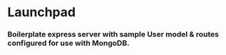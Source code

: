 # Launchpad

### Boilerplate express server with sample User model & routes configured for use with MongoDB.
